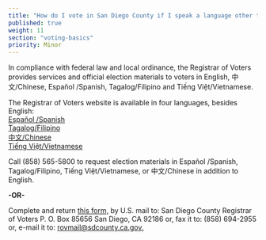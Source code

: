 ```yaml
---
title: "How do I vote in San Diego County if I speak a language other than English?"
published: true
weight: 11
section: "voting-basics"
priority: Minor
---
```


In compliance with federal law and local ordinance, the Registrar of Voters provides services and official election materials to voters in English, 中文/Chinese,  Español /Spanish, Tagalog/Filipino and Tiếng Việt/Vietnamese.  

The Registrar of Voters website is available in four languages, besides English:  
[Español /Spanish](http://www.sdvote.com/content/rov/es.html)  
[Tagalog/Filipino](http://www.sdvote.com/content/rov/tl.html)  
[中文/Chinese](http://www.sdvote.com/content/rov/zh.html)  
[Tiếng Việt/Vietnamese](http://www.sdvote.com/content/rov/vi.html)  

Call (858) 565-5800 to request election materials in Español /Spanish, Tagalog/Filipino, Tiếng Việt/Vietnamese, or 中文/Chinese in addition to English.  

  **-OR-**  
  
Complete and return [this form,](http://www.sdvote.com/content/dam/rov/en/pdf/TEM%20Request%20Form.pdf) by U.S. mail to: San Diego County Registrar of Voters P. O. Box 85656 San Diego, CA 92186 or, fax it to: (858) 694-2955 or, e-mail it to: [rovmail@sdcounty.ca.gov.](mailto:rovmail@sdcounty.ca.gov)    
